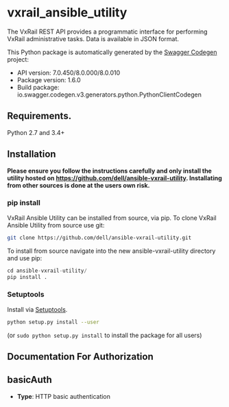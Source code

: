 # vxrail_ansible_utility
The VxRail REST API provides a programmatic interface for performing VxRail administrative tasks. Data is available in JSON format.

This Python package is automatically generated by the [Swagger Codegen](https://github.com/swagger-api/swagger-codegen) project:

- API version: 7.0.450/8.0.000/8.0.010
- Package version: 1.6.0
- Build package: io.swagger.codegen.v3.generators.python.PythonClientCodegen

## Requirements.

Python 2.7 and 3.4+

## Installation

**Please ensure you follow the instructions carefully and only install the utility hosted on https://github.com/dell/ansible-vxrail-utility. Installating from other sources is done at the users own risk.**

### pip install

VxRail Ansible Utility can be installed from source, via pip. To clone VxRail Ansible Utility from source use git:

```sh
git clone https://github.com/dell/ansible-vxrail-utility.git
```
To install from source navigate into the new ansible-vxrail-utility directory and use pip:

```python
cd ansible-vxrail-utility/
pip install .
```
### Setuptools

Install via [Setuptools](http://pypi.python.org/pypi/setuptools).

```sh
python setup.py install --user
```
(or `sudo python setup.py install` to install the package for all users)

## Documentation For Authorization


## basicAuth

- **Type**: HTTP basic authentication
